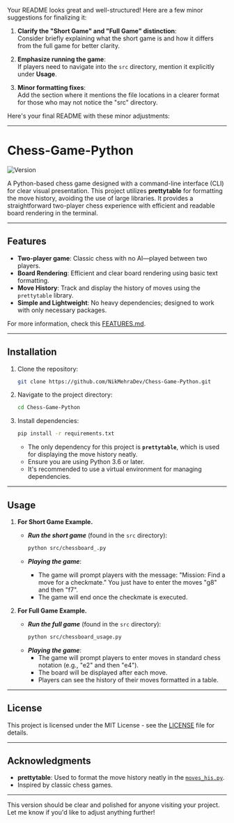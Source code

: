 Your README looks great and well-structured! Here are a few minor suggestions for finalizing it:

1. **Clarify the "Short Game" and "Full Game" distinction**:  
   Consider briefly explaining what the short game is and how it differs from the full game for better clarity. 
   
2. **Emphasize running the game**:  
   If players need to navigate into the `src` directory, mention it explicitly under **Usage**.

3. **Minor formatting fixes**:  
   Add the section where it mentions the file locations in a clearer format for those who may not notice the "src" directory.

Here's your final README with these minor adjustments:

---

# Chess-Game-Python  
![Version](https://img.shields.io/badge/version-1.0.0-g.svg)

A Python-based chess game designed with a command-line interface (CLI) for clear visual presentation. This project utilizes **prettytable** for formatting the move history, avoiding the use of large libraries. It provides a straightforward two-player chess experience with efficient and readable board rendering in the terminal.

---

## Features  
- **Two-player game**: Classic chess with no AI—played between two players.  
- **Board Rendering**: Efficient and clear board rendering using basic text formatting.  
- **Move History**: Track and display the history of moves using the `prettytable` library.  
- **Simple and Lightweight**: No heavy dependencies; designed to work with only necessary packages.  

For more information, check this [FEATURES.md](FEATURES.md).

---

## Installation

1. Clone the repository:
   ```bash
   git clone https://github.com/NikMehraDev/Chess-Game-Python.git
   ```
2. Navigate to the project directory:
   ```bash
   cd Chess-Game-Python
   ```
3. Install dependencies:
   ```bash
   pip install -r requirements.txt
   ```
   - The only dependency for this project is **`prettytable`**, which is used for displaying the move history neatly.
   - Ensure you are using Python 3.6 or later.
   - It's recommended to use a virtual environment for managing dependencies.

---

## Usage

1. **For Short Game Example.**
   - ***Run the short game*** (found in the `src` directory):
      ```bash
      python src/chessboard_.py
      ```

   - ***Playing the game***:
      - The game will prompt players with the message: "Mission: Find a move for a checkmate." You just have to enter the moves "g8" and then "f7".
      - The game will end once the checkmate is executed.

2. **For Full Game Example.**
   - ***Run the full game*** (found in the `src` directory):
      ```bash
      python src/chessboard_usage.py
      ```
   - ***Playing the game***:
      - The game will prompt players to enter moves in standard chess notation (e.g., "e2" and then "e4").
      - The board will be displayed after each move.
      - Players can see the history of their moves formatted in a table.

---

## License

This project is licensed under the MIT License - see the [LICENSE](LICENSE) file for details.

---

## Acknowledgments

- **prettytable**: Used to format the move history neatly in the [`moves_his.py`](src/moves_his.py).
- Inspired by classic chess games.

---

This version should be clear and polished for anyone visiting your project. Let me know if you'd like to adjust anything further!

